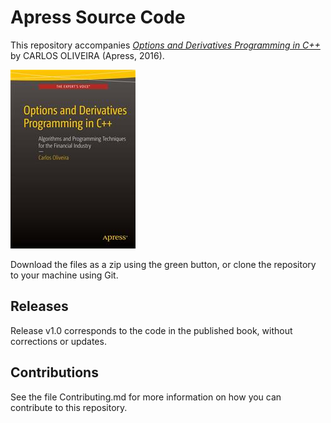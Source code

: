 # Apress Source Code

This repository accompanies [*Options and Derivatives Programming in C++*](http://www.apress.com/9781484218136) by CARLOS OLIVEIRA (Apress, 2016).

![Cover image](9781484218136.jpg)

Download the files as a zip using the green button, or clone the repository to your machine using Git.

## Releases

Release v1.0 corresponds to the code in the published book, without corrections or updates.

## Contributions

See the file Contributing.md for more information on how you can contribute to this repository.

